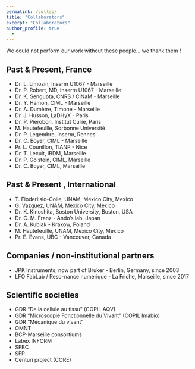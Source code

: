 ```yaml
---
permalink: /collab/
title: "Collaborators"
excerpt: "Collaborators"
author_profile: true
  - 
---
```


We could not perform our work without these people... we thank them !

## Past & Present, France
- Dr. L. Limozin, Inserm U1067 - Marseille
- Dr. P. Robert, MD, Inserm U1067 - Marseille
- Dr. K. Sengupta, CNRS / CiNaM - Marseille 
- Dr. Y. Hamon, CIML - Marseille
- Dr. A. Dumètre, Timone - Marseille
- Dr. J. Husson, LaDHyX - Paris 
- Dr. P. Pierobon, Institut Curie, Paris
- M. Hautefeuille, Sorbonne Université
- Dr. P. Legembre, Inserm, Rennes.
- Dr. C. Boyer, CIML - Marseille
- Pr. L. Counillon, TIANP - Nice
- Dr. T. Lecuit, IBDM, Marseille
- Dr. P. Golstein, CIML, Marseille
- Dr. C. Boyer, CIML, Marseille

## Past & Present , International
- T. Fioderlisio-Colle, UNAM, Mexico City, Mexico
- G. Vazquez, UNAM, Mexico City, Mexico
- Dr. K. Kinoshita, Boston University, Boston, USA
- Dr. C. M. Franz - Ando’s lab, Japan
- Dr. A. Kubiak - Krakow, Poland
- M. Hautefeuille, UNAM, Mexico City, Mexico
- Pr. E. Evans, UBC - Vancouver, Canada

## Companies / non-institutional partners
- JPK Instruments, now part of Bruker - Berlin, Germany, since 2003 
- LFO FabLab / Reso-nance numérique - La Friche, Marseille, since 2017 

## Scientific societies
- GDR “De la cellule au tissu” (COPIL AQV)
- GDR “Microscopie Fonctionnelle du Vivant” (COPIL Imabio)
- GDR “Mécanique du vivant”
- OMNT
- BCP-Marseille consortiums
- Labex INFORM
- SFBC
- SFP 
- Centuri project (CORE)
